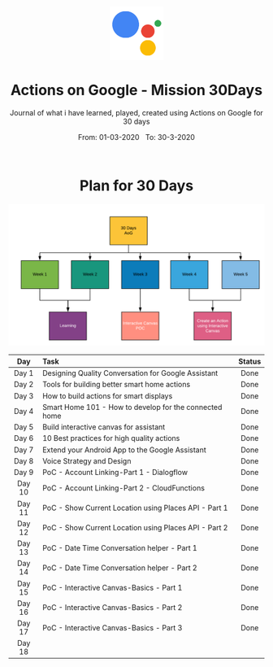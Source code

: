 <div align="center">
  <img src="./assets/aog.png" alt="aog" height="105">
</div>

<div align="center">
  <h1>Actions on Google - Mission 30Days</h1>
  <p>Journal of what i have learned, played, created using Actions on Google for 30 days</p>
  <p>From: 01-03-2020 &nbsp;  To: 30-3-2020</p>
  <br>
</div>

<div align="center">
  <h1>Plan for 30 Days</h1> 
  <img src="./assets/plan.png" alt="plan">
</div>


| Day  | Task | Status |
| :-------------: | :------------- | :----------: |
| Day 1  | Designing Quality Conversation for Google Assistant  | Done |
| Day 2  | Tools for building better smart home actions  | Done |
| Day 3  | How to build actions for smart displays  | Done  |
| Day 4  | Smart Home 101 - How to develop for the connected home | Done |
| Day 5  | Build interactive canvas for assistant | Done  |
| Day 6  | 10 Best practices for high quality actions | Done |
| Day 7  | Extend your Android App to the Google Assistant  | Done |
| Day 8  | Voice Strategy and Design | Done  |
| Day 9  | PoC - Account Linking-Part 1 - Dialogflow | Done  |
| Day 10 | PoC - Account Linking-Part 2 - CloudFunctions | Done |
| Day 11 | PoC - Show Current Location using Places API - Part 1 | Done  |
| Day 12 | PoC - Show Current Location using Places API - Part 2 | Done |
| Day 13 | PoC - Date Time Conversation helper - Part 1  | Done |
| Day 14 | PoC - Date Time Conversation helper - Part 2 | Done |
| Day 15 | PoC - Interactive Canvas-Basics - Part 1 | Done |
| Day 16 | PoC - Interactive Canvas-Basics - Part 2 | Done  |
| Day 17 | PoC - Interactive Canvas-Basics - Part 3  | Done  |
| Day 18 |  |  |